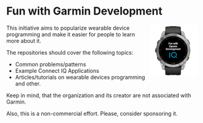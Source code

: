 # Fun with Garmin Development

<img src="https://github.com/Fun-with-Garmin-Development/.github/raw/main/profile/fwgd-logo.png" width="128" alt="My Image" align="right" style="float:right" />

This initiative aims to popularize wearable device programming and make it easier for people to learn more about it.

The repositories should cover the following topics:
- Common problems/patterns
- Example Connect IQ Applications
- Articles/tutorials on wearable devices programming
and other.

Keep in mind, that the organization and its creator are not associated with Garmin.

Also, this is a non-commercial effort. Please, consider sponsoring it.
